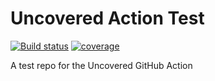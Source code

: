 # Uncovered Action Test

[![Build status](https://github.com/uncoveredapp/uncovered/workflows/CI/badge.svg)](https://github.com/uncoveredapp/action/actions)
[![coverage](https://api.uncoveredapp.dev/coverage/badge/uncoveredapp/action-test/main/9vUNZZ69X2T6fEAue6NxrZ)](https://uncoveredapp.dev/app/github/uncoveredapp/action-test)

A test repo for the Uncovered GitHub Action
